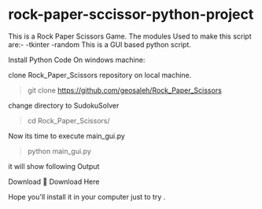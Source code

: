 # rock-paper-sccissor-python-project
This is a Rock Paper Scissors Game.
The modules Used to make this script are:-
    -tkinter
    -random
This is a GUI based python script.

Install
Python Code On windows machine:

clone Rock_Paper_Scissors repository on local machine.


> git clone https://github.com/geosaleh/Rock_Paper_Scissors

change directory to SudokuSolver


> cd Rock_Paper_Scissors/

Now its time to execute main_gui.py


> python main_gui.py

it will show following Output 

Download
📎 Download Here

Hope you'll install it in your computer just to try .

